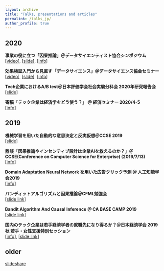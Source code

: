 ```yaml
---
layout: archive
title: "Talks, presentations and articles"
permalink: /talks_jp/
author_profile: true
---
```


## 2020
**事業の役に立つ「因果推論」＠データサイエンティスト協会シンポジウム**  
\[[video]()\], \[[slide](https://speakerdeck.com/housecat442/shi-ye-falseyi-nili-tu-yin-guo-tui-lun)\], \[[info](http://www.datascientist.or.jp/symp/2020/)\]

**効果検証入門から見直す「データサイエンス」＠データサイエンス協会セミナー**  
\[[video](https://youtu.be/3u2NgamEhRc)\], \[[slide](https://speakerdeck.com/housecat442/xiao-guo-jian-zheng-ru-men-karajian-zhi-su-detasaiensu)\], \[[info](https://techplay.jp/event/789307?utm_source=event_789307&utm_medium=social&utm_campaign=feed&utm_content=tw136322647)\]

**Tech企業におけるA/B test＠日本評価学会社会実験分科会 2020年研究報告会**  
\[[slide](https://speakerdeck.com/housecat442/b-test)\]

**寄稿「テック企業は経済学をどう使う？」 ＠ 経済セミナー 2020/4-5**  
\[[info](https://www.nippyo.co.jp/shop/magazines/latest/3.html)\]

## 2019

**機械学習を用いた自動的な意思決定と反実仮想＠CCSE 2019**  
\[[slide](https://speakerdeck.com/housecat442/ji-jie-xue-xi-woyong-itazi-dong-de-nayi-si-jue-ding-tofan-shi-jia-xiang)\]

**鼎談「因果推論やインセンティブ設計は企業AIを救えるのか？」＠ CCSE(Conference on Computer Science for Enterprise) (2019/7/13)**  
\[[info](https://ccse.jp/2019/)\]

**Domain Adaptation Neural Network を用いた広告クリック予測 ＠ 人工知能学会2019**  
\[[info](https://www.jstage.jst.go.jp/article/pjsai/JSAI2019/0/JSAI2019_4O2J202/_article/-char/ja/)\]

**バンディットアルゴリズムと因果推論＠CFML勉強会**  
\[[slide link](https://speakerdeck.com/housecat442/bandeitutotoyin-guo-tui-lun)\]

**Bandit Algorithm And Causal Inference ＠ CA BASE CAMP 2019**  
\[[slide link](https://www.slideshare.net/shotayasui/l-05-bandit-with-causality)\]

**国内のテック企業は若手経済学者の就職先になり得るか？＠日本経済学会 2019秋 若手・女性支援特別セッション**  
\[[info](https://www.jeameetings.org/2019f/program2-1.html)\], \[[slide link](http://kane-man.sakura.ne.jp/JWEN/pdfs/JEA2019Yasui.pdf)\]  

## older
[slideshare](https://www.slideshare.net/shotayasui)  